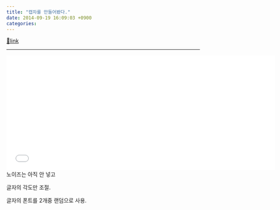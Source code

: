 ```yaml
---
title: "캡차를 만들어봤다."
date: 2014-09-19 16:09:03 +0900
categories: 
---
```

[🔗link](http://www.mins01.com/mh/tech/read/897)
***


<iframe frameborder="0" height="300" src="/web_work/php/class_MCaptcha/" style="border-width: 0px;" width="700"></iframe>노이즈는 아직 안 넣고

글자의 각도만 조절.

글자의 폰트를 2개중 랜덤으로 사용.

  

